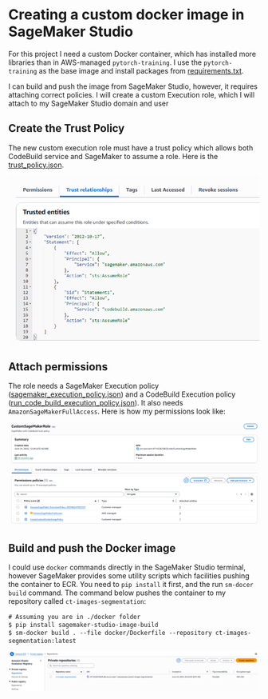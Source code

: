 # Creating a custom docker image in SageMaker Studio

For this project I need a custom Docker container, 
which has installed more libraries than in AWS-managed `pytorch-training`. 
I use the `pytorch-training` as the base image and install packages from [requirements.txt](requirements.txt).

I can build and push the image from SageMaker Studio, however, it requires attaching correct policies.
I will create a custom Execution role, which I will attach to my SageMaker Studio domain and user 

## Create the Trust Policy

The new custom execution role must have a trust policy which allows
both CodeBuild service and SageMaker to assume a role. 
Here is the [trust_policy.json](../infrastructure/iam/trust_policy.json).

![trust_policy.png](../figures/documentation/docker/trust_policy.png)

## Attach permissions

The role needs a SageMaker Execution policy ([sagemaker_execution_policy.json](../infrastructure/iam/sagemaker_execution_policy.json))
and a CodeBuild Execution policy ([run_code_build_execution_policy.json](../infrastructure/iam/run_code_build_execution_policy.json)).
It also needs `AmazonSageMakerFullAccess`. Here is how my permissions look like:

![role_and_permissions.png](../figures/documentation/docker/role_and_permissions.png)

## Build and push the Docker image

I could use `docker` commands directly in the SageMaker Studio terminal, 
however SageMaker provides some utility scripts which facilities pushing the container to ECR.
You need to `pip install` it first, and the run `sm-docer build` command. The command below pushes the container
to my repository called `ct-images-segmentation`:

```shell
# Assuming you are in ./docker folder
$ pip install sagemaker-studio-image-build
$ sm-docker build . --file docker/Dockerfile --repository ct-images-segmentation:latest
```

![ecr_private_repo.png](../figures/documentation/docker/ecr_private_repo.png)
